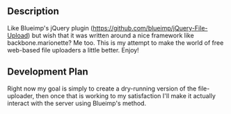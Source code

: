
## Description
Like Blueimp's jQuery plugin (https://github.com/blueimp/jQuery-File-Upload) but wish that it was written around a nice framework like backbone.marionette? Me too. This is my attempt to make the world of free web-based file uploaders a little better. Enjoy! 

## Development Plan
Right now my goal is simply to create a dry-running version of the file-uploader, then once that is working to my satisfaction I'll make it actually interact with the server using Blueimp's method.
